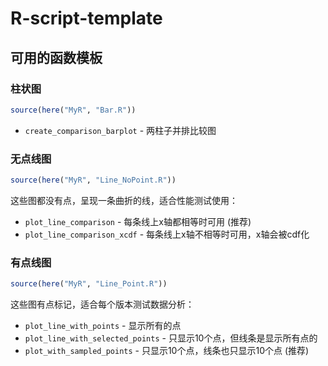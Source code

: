 # R-script-template

## 可用的函数模板

### 柱状图
```r
source(here("MyR", "Bar.R"))
```

- `create_comparison_barplot` - 两柱子并排比较图

### 无点线图
```r
source(here("MyR", "Line_NoPoint.R"))
```

这些图都没有点，呈现一条曲折的线，适合性能测试使用：

- `plot_line_comparison` - 每条线上x轴都相等时可用 (推荐)
- `plot_line_comparison_xcdf` - 每条线上x轴不相等时可用，x轴会被cdf化

### 有点线图
```r
source(here("MyR", "Line_Point.R"))
```

这些图有点标记，适合每个版本测试数据分析：

- `plot_line_with_points` - 显示所有的点
- `plot_line_with_selected_points` - 只显示10个点，但线条是显示所有点的
- `plot_with_sampled_points` - 只显示10个点，线条也只显示10个点 (推荐)